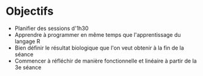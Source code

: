 # Objectifs

- Planifier des sessions d'1h30
- Apprendre à programmer en même temps que l'apprentissage du langage R
- Bien définir le résultat biologique que l'on veut obtenir à la fin de la séance
- Commencer à réfléchir de manière fonctionnelle et linéaire à partir de la 3e séance
